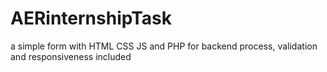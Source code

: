 # AERinternshipTask
a simple form with HTML CSS JS and PHP for backend process, validation and responsiveness included

